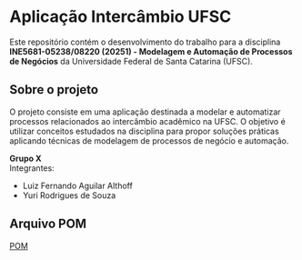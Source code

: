 # Aplicação Intercâmbio UFSC

Este repositório contém o desenvolvimento do trabalho para a disciplina **INE5681-05238/08220 (20251) - Modelagem e Automação de Processos de Negócios** da Universidade Federal de Santa Catarina (UFSC).

## Sobre o projeto

O projeto consiste em uma aplicação destinada a modelar e automatizar processos relacionados ao intercâmbio acadêmico na UFSC. O objetivo é utilizar conceitos estudados na disciplina para propor soluções práticas aplicando técnicas de modelagem de processos de negócio e automação.

**Grupo X**  
Integrantes:
- Luiz Fernando Aguilar Althoff
- Yuri Rodrigues de Souza

## Arquivo POM
[POM](pom.xml)
